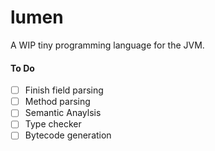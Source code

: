 lumen
=====

A WIP tiny programming language for the JVM.

#### To Do
- [ ] Finish field parsing
- [ ] Method parsing
- [ ] Semantic Anaylsis
- [ ] Type checker
- [ ] Bytecode generation
